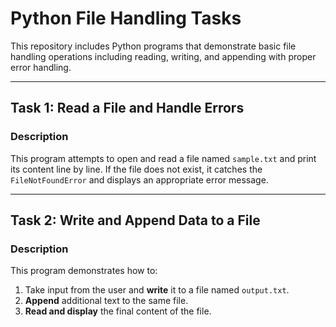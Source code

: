 # Python File Handling Tasks

This repository includes Python programs that demonstrate basic file handling operations including reading, writing, and appending with proper error handling.

---

## Task 1: Read a File and Handle Errors

### Description
This program attempts to open and read a file named `sample.txt` and print its content line by line. If the file does not exist, it catches the `FileNotFoundError` and displays an appropriate error message.


---

## Task 2: Write and Append Data to a File

### Description
This program demonstrates how to:
1. Take input from the user and **write** it to a file named `output.txt`.
2. **Append** additional text to the same file.
3. **Read and display** the final content of the file.


